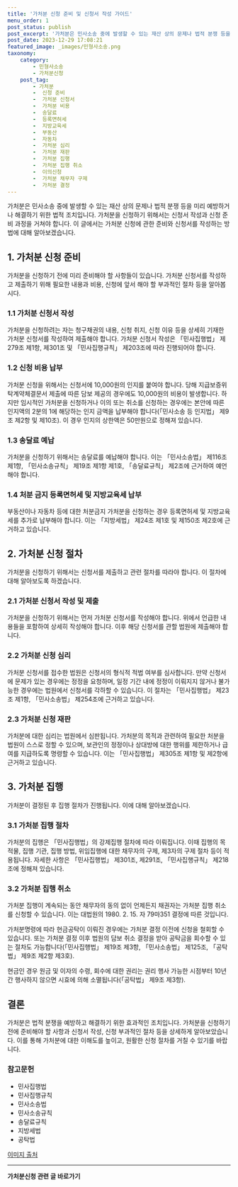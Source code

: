 ```yaml
---
title: '가처분 신청 준비 및 신청서 작성 가이드'
menu_order: 1
post_status: publish
post_excerpt: '가처분은 민사소송 중에 발생할 수 있는 재산 상의 문제나 법적 분쟁 등을 미리 예방하거나 해결하기 위한 법적 조치입니다. 가처분을 신청하기 위해서는 신청서 작성과 신청 준비 과정을 거쳐야 합니다. 이 글에서는 가처분 신청에 관한 준비와 신청서를 작성하는 방법에 대해 알아보겠습니다.'
post_date: 2023-12-29 17:08:21
featured_image: _images/민형사소송.png
taxonomy:
    category:
        - 민형사소송
        - 가처분신청
    post_tag:
        - 가처분
        -  신청 준비
        -  가처분 신청서
        -  가처분 비용
        -  송달료
        -  등록면허세
        -  지방교육세
        -  부동산
        -  자동차
        -  가처분 심리
        -  가처분 재판
        -  가처분 집행
        -  가처분 집행 취소
        -  이의신청
        -  가처분 채무자 구제
        -  가처분 결정
---
```




가처분은 민사소송 중에 발생할 수 있는 재산 상의 문제나 법적 분쟁 등을 미리 예방하거나 해결하기 위한 법적 조치입니다. 가처분을 신청하기 위해서는 신청서 작성과 신청 준비 과정을 거쳐야 합니다. 이 글에서는 가처분 신청에 관한 준비와 신청서를 작성하는 방법에 대해 알아보겠습니다.

## 1. 가처분 신청 준비

가처분을 신청하기 전에 미리 준비해야 할 사항들이 있습니다. 가처분 신청서를 작성하고 제출하기 위해 필요한 내용과 비용, 신청에 앞서 해야 할 부과적인 절차 등을 알아봅시다.

### 1.1 가처분 신청서 작성

가처분을 신청하려는 자는 청구채권의 내용, 신청 취지, 신청 이유 등을 상세히 기재한 가처분 신청서를 작성하여 제출해야 합니다. 가처분 신청서 작성은 「민사집행법」 제279조 제1항, 제301조 및 「민사집행규칙」 제203조에 따라 진행되어야 합니다.

### 1.2 신청 비용 납부

가처분 신청을 위해서는 신청서에 10,000원의 인지를 붙여야 합니다. 당해 지급보증위탁계약체결문서 제출에 따른 담보 제공의 경우에도 10,000원의 비용이 발생합니다. 하지만 임시적인 가처분을 신청하거나 이의 또는 취소를 신청하는 경우에는 본안에 따른 인지액의 2분의 1에 해당하는 인지 금액을 납부해야 합니다(「민사소송 등 인지법」 제9조 제2항 및 제10조). 이 경우 인지의 상한액은 50만원으로 정해져 있습니다.

### 1.3 송달료 예납

가처분을 신청하기 위해서는 송달료를 예납해야 합니다. 이는 「민사소송법」 제116조 제1항, 「민사소송규칙」 제19조 제1항 제1호, 「송달료규칙」 제2조에 근거하여 예언해야 합니다.

### 1.4 처분 금지 등록면허세 및 지방교육세 납부

부동산이나 자동차 등에 대한 처분금지 가처분을 신청하는 경우 등록면허세 및 지방교육세를 추가로 납부해야 합니다. 이는 「지방세법」 제24조 제1호 및 제150조 제2호에 근거하고 있습니다.

## 2. 가처분 신청 절차

가처분을 신청하기 위해서는 신청서를 제출하고 관련 절차를 따라야 합니다. 이 절차에 대해 알아보도록 하겠습니다.

### 2.1 가처분 신청서 작성 및 제출

가처분을 신청하기 위해서는 먼저 가처분 신청서를 작성해야 합니다. 위에서 언급한 내용들을 포함하여 상세히 작성해야 합니다. 이후 해당 신청서를 관할 법원에 제출해야 합니다.

### 2.2 가처분 신청 심리

가처분 신청서를 접수한 법원은 신청서의 형식적 적법 여부를 심사합니다. 만약 신청서에 문제가 있는 경우에는 정정을 요청하며, 일정 기간 내에 정정이 이뤄지지 않거나 불가능한 경우에는 법원에서 신청서를 각하할 수 있습니다. 이 절차는 「민사집행법」 제23조 제1항, 「민사소송법」 제254조에 근거하고 있습니다.

### 2.3 가처분 신청 재판

가처분에 대한 심리는 법원에서 심판됩니다. 가처분의 목적과 관련하여 필요한 처분을 법원이 스스로 정할 수 있으며, 보관인의 정정이나 상대방에 대한 행위를 제한하거나 급여를 지급하도록 명령할 수 있습니다. 이는 「민사집행법」 제305조 제1항 및 제2항에 근거하고 있습니다.

## 3. 가처분 집행

가처분이 결정된 후 집행 절차가 진행됩니다. 이에 대해 알아보겠습니다.

### 3.1 가처분 집행 절차

가처분의 집행은 「민사집행법」의 강제집행 절차에 따라 이뤄집니다. 이때 집행의 목적물, 집행 기관, 집행 방법, 위임집행에 대한 채무자의 구제, 제3자의 구제 절차 등이 적용됩니다. 자세한 사항은 「민사집행법」 제301조, 제291조, 「민사집행규칙」 제218조에 정해져 있습니다.

### 3.2 가처분 집행 취소

가처분 집행이 계속되는 동안 채무자의 동의 없이 언제든지 채권자는 가처분 집행 취소를 신청할 수 있습니다. 이는 대법원의 1980. 2. 15. 자 79마351 결정에 따른 것입니다.

가처분명령에 따라 현금공탁이 이뤄진 경우에는 가처분 결정 이전에 신청을 철회할 수 있습니다. 또는 가처분 결정 이후 법원의 담보 취소 결정을 받아 공탁금을 회수할 수 있는 절차도 가능합니다(「민사집행법」 제19조 제3항, 「민사소송법」 제125조, 「공탁법」 제9조 제2항 제3호).

현금인 경우 원금 및 이자의 수령, 회수에 대한 권리는 권리 행사 가능한 시점부터 10년간 행사하지 않으면 시효에 의해 소멸됩니다(「공탁법」 제9조 제3항).

## 결론

가처분은 법적 분쟁을 예방하고 해결하기 위한 효과적인 조치입니다. 가처분을 신청하기 전에 준비해야 할 사항과 신청서 작성, 신청 부과적인 절차 등을 상세하게 알아보았습니다. 이를 통해 가처분에 대한 이해도를 높이고, 원활한 신청 절차를 거칠 수 있기를 바랍니다.

### 참고문헌
- 민사집행법
- 민사집행규칙
- 민사소송법
- 민사소송규칙
- 송달료규칙
- 지방세법
- 공탁법

[이미지 출처](https://example.com/image.jpg)
<!-- wp:separator -->
<hr class="wp-block-separator has-alpha-channel-opacity"/>
<!-- /wp:separator -->

<!-- wp:group {"backgroundColor":"base","layout":{"type":"constrained"}} -->
<div class="wp-block-group has-base-background-color has-background"><!-- wp:paragraph {"align":"center","fontSize":"medium"} -->
<p class="has-text-align-center has-large-font-size"><strong>가처분신청 관련 글 바로가기</strong></p>
<!-- /wp:paragraph -->


<!-- wp:latest-posts
{"categories":[{"id":14597,"count":19,"description":"","link":"https://uknowlaw.com/category/%ea%b0%80%ec%b2%98%eb%b6%84%ec%8b%a0%ec%b2%ad/","name":"가처분신청","slug":"가처분신청","taxonomy":"category","parent":0,"meta":[],"_links":{"self":[{"href":"https://uknowlaw.com/wp-json/wp/v2/categories/14597"}],"collection":[{"href":"https://uknowlaw.com/wp-json/wp/v2/categories"}],"about":[{"href":"https://uknowlaw.com/wp-json/wp/v2/taxonomies/category"}],"wp:post_type":[{"href":"https://uknowlaw.com/wp-json/wp/v2/posts?categories=14597"}],"curies":[{"name":"wp","href":"https://api.w.org/{rel}","templated":true}]}}],"postsToShow":100,"excerptLength":28,"postLayout":"grid","columns":2,"featuredImageAlign":"left","featuredImageSizeSlug":"large","fontSize":"small"} /--></div>
<!-- /wp:group -->